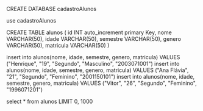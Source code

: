 CREATE DATABASE cadastroAlunos

use cadastroAlunos

CREATE TABLE alunos (
id INT auto_increment primary Key,
     nome VARCHAR(50),
     idade VARCHAR(50),
     semestre VARCHAR(50),
     genero VARCHAR(50),
     matricula VARCHAR(50)
)

insert into  alunos(nome, idade, semestre, genero, matricula) VALUES ("Henrique", "19", "Segundo", "Masculino", "2003071001")
insert into  alunos(nome, idade, semestre, genero, matricula) VALUES ("Ana Flávia", "21", "Segundo", "Feminino", "2001150101")
insert into  alunos(nome, idade, semestre, genero, matricula) VALUES ("Vitor", "26", "Segundo", "Feminino", "1996071201")

select * from alunos LIMIT 0, 1000
